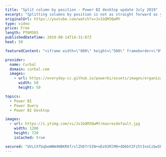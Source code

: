 ```yaml
---
title: "Split column by position - Power BI desktop update July 2019"
excerpt: "Splitting columns by position is not as straight forward as you might think. In this video I show you the proper way to do it to avoid mistakes. #curbal #powerbi #powerquery #powerweek  Here you can download all the pbix files: https://curbal.com/donwload-center  SUBSCRIBE to learn more about Power and"
originalUrl: https://youtube.com/watch?v=Jv1GQM3QwMY
type: video
price: Free
length: PT6M58S
publishedDateTime: 2019-08-14T14:31:07Z
heat: 50

featuredContent: "<iframe width=\"800\" height=\"500\" frameborder=\"0\" src=\"https://www.youtube.com/embed/Jv1GQM3QwMY\" allow=\"accelerometer; autoplay; encrypted-media; gyroscope; picture-in-picture\" allowfullscreen></iframe>"

provider:
  name: Curbal
  domain: curbal.com
  images:
    - url: https://everyday-cc.github.io/powerbi/assets/images/organizations/curbal.com-50x50.jpg
      width: 50
      height: 50

topics:
  - Power BI
  - Power Query
  - Power BI Desktop

images:
  - url: https://i.ytimg.com/vi/Jv1GQM3QwMY/maxresdefault.jpg
    width: 1280
    height: 720
    isCached: true

secured: "UVLCXfUqbeWNW4NBKR6f/slZhD7r5IN+oEo93RlM0+dD6bY2Fz5tInoCzbw5PhBLYhhEIPr9SjXFiQIGpBW6b9JFTN9+QKNBqp6i717aOA8y5EXK4Ex4aI/D5BB37eoWpvtKUNjM1YJUddeE9VQd8mVnEYi4tpMKve92AU0otzeYcEHW34qoGlq4EELIz16irPEH3utAcK4cIOgFLllL7dR6teXJPGu3eEVrxU9/eqvdnHYK5/WH2LOgP+ux5IxtNHaOqa3N5EiqaHG7hfoJXtiKibwMjrzYrTjn/0XarPkbr36ysavMAB4med6/HmRbBwdg/sEQldItkSaoyF9P9tuefZ/e8bC5kt1NWiZtFleOVMGepWAgXXT/t9qkxfZkV69iO/ifjaP9YsP+gFAbyUIOjA5EoD7GGeK6JoGCsnI=;wGkbhS+xtdWg9S3jLDCvKw=="
---
```


